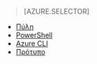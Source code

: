 > [AZURE.SELECTOR]
- [Πύλη](load-balancer-get-started-internet-portal.md)
- [PowerShell](load-balancer-get-started-internet-arm-ps.md)
- [Azure CLI](load-balancer-get-started-internet-arm-cli.md)
- [Πρότυπο](load-balancer-get-started-internet-arm-template.md)

